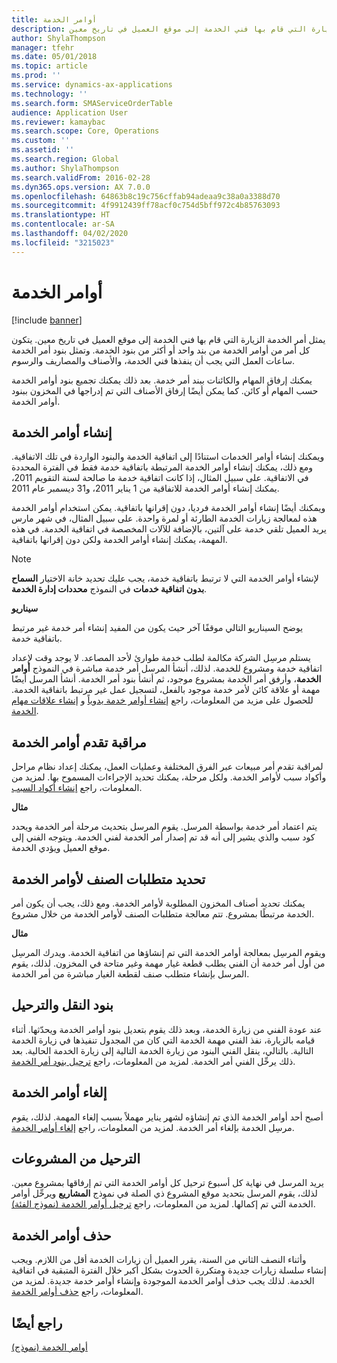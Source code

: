 ```yaml
---
title: أوامر الخدمة
description: يمثل أمر الخدمة الزيارة التي قام بها فني الخدمة إلى موقع العميل في تاريخ معين.
author: ShylaThompson
manager: tfehr
ms.date: 05/01/2018
ms.topic: article
ms.prod: ''
ms.service: dynamics-ax-applications
ms.technology: ''
ms.search.form: SMAServiceOrderTable
audience: Application User
ms.reviewer: kamaybac
ms.search.scope: Core, Operations
ms.custom: ''
ms.assetid: ''
ms.search.region: Global
ms.author: ShylaThompson
ms.search.validFrom: 2016-02-28
ms.dyn365.ops.version: AX 7.0.0
ms.openlocfilehash: 64863b8c19c756cffab94adeaa9c38a0a3388d70
ms.sourcegitcommit: 4f9912439ff78acf0c754d5bff972c4b85763093
ms.translationtype: HT
ms.contentlocale: ar-SA
ms.lasthandoff: 04/02/2020
ms.locfileid: "3215023"
---
```

# <a name="service-orders"></a>أوامر الخدمة   

[!include [banner](../includes/banner.md)]


يمثل أمر الخدمة الزيارة التي قام بها فني الخدمة إلى موقع العميل في تاريخ معين. يتكون كل أمر من أوامر الخدمة من بند واحد أو أكثر من بنود الخدمة. وتمثل بنود أمر الخدمة ساعات العمل التي يجب أن ينفذها فني الخدمة، والأصناف والمصاريف والرسوم.

يمكنك إرفاق المهام والكائنات ببند أمر خدمة. بعد ذلك يمكنك تجميع بنود أوامر الخدمة حسب المهام أو كائن. كما يمكن أيضًا إرفاق الأصناف التي تم إدراجها في المخزون ببنود أوامر الخدمة.

## <a name="create-service-orders"></a>إنشاء أوامر الخدمة

ويمكنك إنشاء أوامر الخدمات استنادًا إلى اتفاقية الخدمة والبنود الواردة في تلك الاتفاقية. ومع ذلك، يمكنك إنشاء أوامر الخدمة المرتبطة باتفاقية خدمة فقط في الفترة المحددة في الاتفاقية. على سبيل المثال، إذا كانت اتفاقية خدمة ما صالحة لسنة التقويم 2011، يمكنك إنشاء أوامر الخدمة للاتفاقية من 1 يناير 2011، و31 ديسمبر عام 2011.

ويمكنك أيضًا إنشاء أوامر الخدمة فرديا، دون إقرانها باتفاقية. يمكن استخدام أوامر الخدمة هذه لمعالجة زيارات الخدمة الطارئة أو لمرة واحدة. على سبيل المثال، في شهر مارس يريد العميل تلقي خدمة على آلتين، بالإضافة للآلات المخصصة في اتفاقية الخدمة. في هذه المهمة، يمكنك إنشاء أوامر الخدمة ولكن دون إقرانها باتفاقية.


> [!NOTE]
> <P>لإنشاء أوامر الخدمة التي لا ترتبط باتفاقية خدمة، يجب عليك تحديد خانة الاختيار <STRONG>السماح بدون اتفاقية خدمات</STRONG> في النموذج <STRONG>محددات إدارة الخدمة</STRONG>.</P>

**سيناريو**

يوضح السيناريو التالي موقفًا آخر حيث يكون من المفيد إنشاء أمر خدمة غير مرتبط باتفاقية خدمة.

يستلم مرسِل الشركة مكالمة لطلب خدمة طوارئ لأحد المصاعد. لا يوجد وقت لإعداد اتفاقية خدمة ومشروع للخدمة. لذلك، أنشأ المرسل أمر خدمة مباشرة في النموذج **أوامر الخدمة**، وأرفق أمر الخدمة بمشروع موجود، ثم أنشأ بنود أمر الخدمة. أنشأ المرسل أيضًا مهمة أو علاقة كائن لأمر خدمة موجود بالفعل، لتسجيل عمل غير مرتبط باتفاقية الخدمة. للحصول على مزيد من المعلومات، راجع [إنشاء أوامر خدمة يدوياً](create-service-orders-manually.md) و [إنشاء علاقات مهام الخدمة](create-service-task-relations.md).

## <a name="monitor-the-progress-of-service-orders"></a>مراقبة تقدم أوامر الخدمة

لمراقبة تقدم أمر مبيعات عبر الفرق المختلفة وعمليات العمل، يمكنك إعداد نظام مراحل وأكواد سبب لأوامر الخدمة. ولكل مرحلة، يمكنك تحديد الإجراءات المسموح بها. لمزيد من المعلومات، راجع [إنشاء أكواد السبب](create-reason-codes.md).

**مثال**

يتم اعتماد أمر خدمة بواسطة المرسل. يقوم المرسل بتحديث مرحلة أمر الخدمة ويحدد كود سبب والذي يشير إلى أنه قد تم إصدار أمر الخدمة لفني الخدمة. ويتوجه الفني إلى موقع العميل ويؤدي الخدمة.

## <a name="specify-item-requirements-for-service-orders"></a>تحديد متطلبات الصنف لأوامر الخدمة

يمكنك تحديد أصناف المخزون المطلوبة لأوامر الخدمة. ومع ذلك، يجب أن يكون أمر الخدمة مرتبطًا بمشروع. تتم معالجة متطلبات الصنف لأوامر الخدمة من خلال مشروع. 

**مثال**

ويقوم المرسِل بمعالجة أوامر الخدمة التي تم إنشاؤها من اتفاقية الخدمة. ويدرك المرسِل من أول أمر خدمة أن الفني يطلب قطعة غيار مهمة وغير متاحة في المخزون. لذلك، يقوم المرسل بإنشاء متطلب صنف لقطعة الغيار مباشرة من أمر الخدمة.

## <a name="move-and-post-lines"></a>بنود النقل والترحيل

عند عودة الفني من زيارة الخدمة، وبعد ذلك يقوم بتعديل بنود أوامر الخدمة ويحدّثها. أثناء قيامه بالزيارة، نفذ الفني مهمة الخدمة التي كان من المجدول تنفيذها في زيارة الخدمة التالية. بالتالي، ينقل الفني البنود من زيارة الخدمة التالية إلى زيارة الخدمة الحالية. بعد ذلك يرحِّل الفني أمر الخدمة. لمزيد من المعلومات، راجع [ترحيل بنود أمر الخدمة](move-service-order-lines.md).

## <a name="cancel-service-orders"></a>إلغاء أوامر الخدمة

أصبح أحد أوامر الخدمة الذي تم إنشاؤه لشهر يناير مهملاً بسبب إلغاء المهمة. لذلك، يقوم مرسِل الخدمة بإلغاء أمر الخدمة. لمزيد من المعلومات، راجع [إلغاء أوامر الخدمة](cancel-service-orders.md).

## <a name="post-from-projects"></a>الترحيل من المشروعات

يريد المرسل في نهاية كل أسبوع ترحيل كل أوامر الخدمة التي تم إرفاقها بمشروع معين. لذلك، يقوم المرسل بتحديد موقع المشروع ذي الصلة في نموذج **المشاريع** ويرحِّل أوامر الخدمة التي تم إكمالها. لمزيد من المعلومات، راجع [ترحيل أوامر الخدمة (نموذج الفئة)](https://technet.microsoft.com/library/aa574685\(v=ax.60\)).

## <a name="delete-service-orders"></a>حذف أوامر الخدمة

وأثناء النصف الثاني من السنة، يقرر العميل أن زيارات الخدمة أقل من اللازم. ويجب إنشاء سلسلة زيارات جديدة ومتكررة الحدوث بشكل أكبر خلال الفترة المتبقية في اتفاقية الخدمة. لذلك يجب حذف أوامر الخدمة الموجودة وإنشاء أوامر خدمة جديدة. لمزيد من المعلومات، راجع [حذف أوامر الخدمة](delete-service-orders.md).

## <a name="see-also"></a>راجع أيضًا

[أوامر الخدمة (نموذج)](https://technet.microsoft.com/library/aa554361\(v=ax.60\))

  


